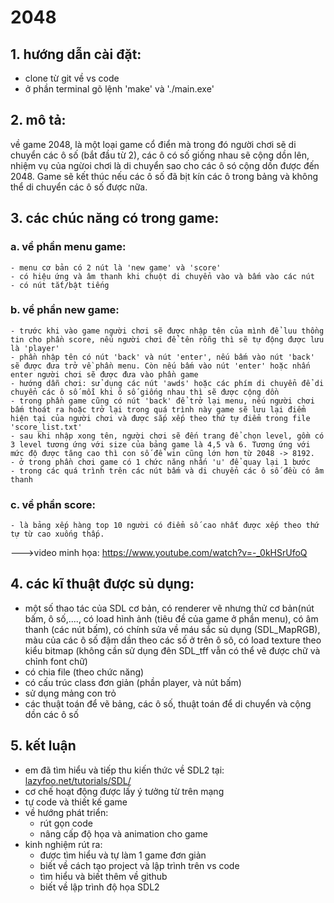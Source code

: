 # 2048
## 1. hướng dẫn cài đặt:
  - clone từ git về vs code
  - ở phần terminal gõ lệnh 'make' và './main.exe'
## 2. mô tả:
  về game 2048, là một loại game cổ điển mà trong đó người chơi sẽ di chuyển các ô số (bắt đầu từ 2), các ô có số giống nhau sẽ cộng dồn lên, nhiệm vụ của ngừoi chơi là di chuyển sao cho các ô só cộng dồn được đến 2048. Game sẽ kết thúc nếu các ô số đã bịt kín các ô trong bảng và không thể di chuyển các ô số được nữa.
## 3. các chúc năng có trong game: 
 ### a. về phần menu game:
    - menu cơ bản có 2 nút là 'new game' và 'score'
    - có hiệu ứng và âm thanh khi chuột di chuyển vào và bấm vào các nút
    - có nút tắt/bật tiếng
  ### b. về phần new game:
    - trước khi vào game người chơi sẽ được nhập tên của mình để luu thồng tin cho phần score, nếu người chơi để tên rỗng thì sẽ tự động được lưu là 'player'
    - phần nhập tên có nút 'back' và nút 'enter', nếu bấm vào nút 'back' sẽ được đưa trở về phần menu. Còn nếu bấm vào nút 'enter' hoặc nhấn enter người chơi sẽ được đưa vào phần game
    - hướng dẫn chơi: sử dụng các nút 'awds' hoặc các phím di chuyển để di chuyển các ô số mỗi khi ô số giống nhau thì sẽ được cộng dồn
    - trong phần game cũng có nút 'back' để trở lại menu, nếu người chơi bấm thoát ra hoặc trở lại trong quá trình này game sẽ lưu lại điểm hiện tại của người chơi và được sắp xếp theo thứ tự điểm trong file 'score_list.txt'
    - sau khi nhập xong tên, người chơi sẽ đến trang để chọn level, gồm có 3 level tương ứng với size của bảng game là 4,5 và 6. Tương ứng với mức độ được tăng cao thì con số để win cũng lớn hơn từ 2048 -> 8192.
    - ở trong phần chơi game có 1 chức năng nhấn 'u' để quay lại 1 bước
    - trong các quá trình trên các nút bấm và di chuyển các ô số đều có âm thanh
  ### c. về phần score:
    - là bảng xếp hàng top 10 người có điểm số cao nhất được xếp theo thứ tự từ cao xuống thấp.
   --->video minh họa: https://www.youtube.com/watch?v=-_0kHSrUfoQ
## 4. các kĩ thuật được sủ dụng:
  - một số thao tác của SDL cơ bản, có renderer vẽ nhưng thử cơ bản(nút bấm, ô số,...., có load hình ảnh (tiêu đề của game ở phần menu), có âm thanh (các nút bấm), có chính sửa về máu sắc sủ dụng (SDL_MapRGB), màu của các ô số đậm dần theo các số ở trên ô sô, có load texture theo kiểu bitmap (không cần sử dụng đên SDL_tff vẫn có thể vẽ được chữ và chỉnh font chữ) 
  - có chia file (theo chức năng)
  - có cấu trúc class đơn giản (phần player, và nút bấm)
  - sử dụng mảng con trỏ 
  - các thuật toán để vẽ bảng, các ô số, thuật toán để di chuyển và cộng dồn các ô số
## 5. kết luận
  - em đã tìm hiểu và tiếp thu kiến thức về SDL2 tại:[ lazyfoo.net/tutorials/SDL/](https://lazyfoo.net/tutorials/SDL/)
  - cơ chế hoạt động được lấy ý tưởng từ trên mạng
  - tự code và thiết kế game
  - về hướng phát triển: 
      + rút gọn code
      + nâng cấp độ họa và animation cho game
  - kinh nghiệm rút ra:
      + được tìm hiểu và tự làm 1 game đơn giản
      + biết về cách tạo project và lập trình trên vs code
      + tìm hiểu và biết thêm về github
      + biết về lập trình độ họa SDL2
